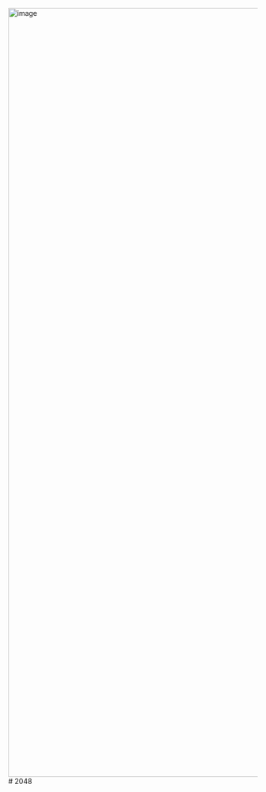 <img width="1552" alt="image" src="https://github.com/chanbinna/2048/assets/91897225/f99284cd-08c6-43b8-ac56-fca924f70df0"># 2048


